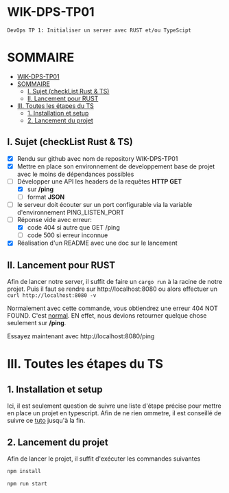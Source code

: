 # WIK-DPS-TP01
    DevOps TP 1: Initialiser un server avec RUST et/ou TypeScipt

# SOMMAIRE
- [WIK-DPS-TP01](#wik-dps-tp01)
- [SOMMAIRE](#sommaire)
  - [I. Sujet (checkList Rust & TS)](#i-sujet-checklist-rust--ts)
  - [II. Lancement pour RUST](#ii-lancement-pour-rust)
- [III. Toutes les étapes du TS](#iii-toutes-les-étapes-du-ts)
  - [1. Installation et setup](#1-installation-et-setup)
  - [2. Lancement du projet](#2-lancement-du-projet)


## I. Sujet (checkList Rust & TS)

- [X] Rendu sur github avec nom de repository WIK-DPS-TP01
- [X] Mettre en place son environnement de developpement base de projet avec le moins de dépendances possibles
- [ ] Développer une API les headers de la requêtes <b>HTTP GET</b> 
  - [X] sur <b>/ping</b>
  - [ ] format <b>JSON</b>
- [ ] le serveur doit écouter sur un port configurable via la variable d'environnement PING_LISTEN_PORT
- [ ] Réponse vide avec erreur:
  - [X] code 404 si autre que GET /ping
  - [ ] code 500 si erreur inconnue
- [X] Réalisation d'un README avec une doc sur le lancement

## II. Lancement pour RUST

Afin de lancer notre server, il suffit de faire un ```cargo run``` à la racine de notre projet.
Puis il faut se rendre sur http://localhost:8080 ou alors effectuer un ```curl http://localhost:8080 -v```

Normalement avec cette commande, vous obtiendrez une erreur 404 NOT FOUND. C'est <u>normal</u>. EN effet, nous devions retourner quelque chose seulement sur <b>/ping</b>.

Essayez maintenant avec http://localhost:8080/ping


# III. Toutes les étapes du TS

## 1. Installation et setup

Ici, il est seulement question de suivre une liste d'étape précise pour mettre en place un projet en typescript. Afin de ne rien ommetre, il est conseillé de suivre ce [tuto](https://medium.com/swlh/build-a-rest-api-with-express-js-and-typescript-dc2c8da89c52) jusqu'à la fin.

## 2. Lancement du projet

Afin de lancer le projet, il suffit d'exécuter les commandes suivantes
```bash
npm install

npm run start
```